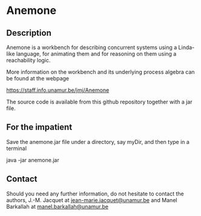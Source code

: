# Anemone

## Description

Anemone is a workbench for describing concurrent systems using a Linda-like language, for animating them and for reasoning on them using a reachability logic.

More information on the workbench and its underlying process algebra can be found at the webpage

https://staff.info.unamur.be/jmj/Anemone

The source code is available from this github repository together with a jar file.

## For the impatient

Save the anemone.jar file under a directory, say myDir, and then type in a terminal

java -jar anemone.jar

## Contact

Should you need any further information, do not hesitate to contact the authors, J.-M. Jacquet at jean-marie.jacquet@unamur.be and Manel Barkallah at manel.barkallah@unamur.be
